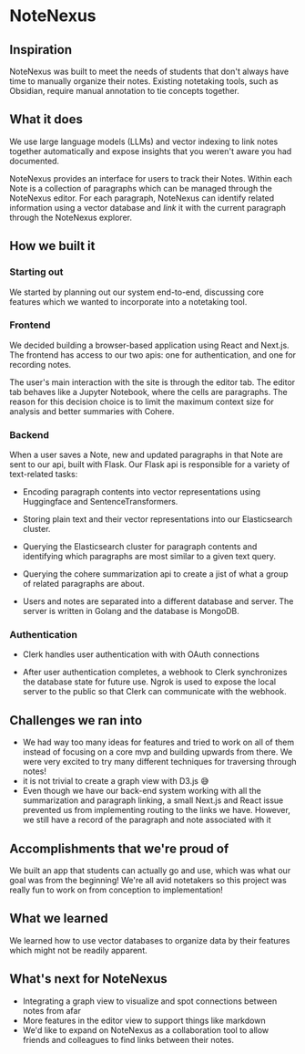 # NoteNexus
## Inspiration
NoteNexus was built to meet the needs of students that don't always have time to manually organize their notes. Existing notetaking tools, such as Obsidian, require manual annotation to tie concepts together.

## What it does
We use large language models (LLMs) and vector indexing to link notes together automatically and expose insights that you weren't aware you had documented. 

NoteNexus provides an interface for users to track their Notes. Within each Note is a collection of paragraphs which can be managed through the NoteNexus editor. For each paragraph, NoteNexus can identify related information using a vector database and _link_ it with the current paragraph through the NoteNexus explorer.

## How we built it
### Starting out
We started by planning out our system end-to-end, discussing core features which we wanted to incorporate into a notetaking tool. 

### Frontend
We decided building a browser-based application using React and Next.js. The frontend has access to our two apis: one for authentication, and one for recording notes.

The user's main interaction with the site is through the editor tab. The editor tab behaves like a Jupyter Notebook, where the cells are paragraphs. The reason for this decision choice is to limit the maximum context size for analysis and better summaries with Cohere.


### Backend
When a user saves a Note, new and updated paragraphs in that Note are sent to our api, built with Flask. Our Flask api is responsible for a variety of text-related tasks:
* Encoding paragraph contents into vector representations using Huggingface and SentenceTransformers.

* Storing plain text and their vector representations into our Elasticsearch cluster.

* Querying the Elasticsearch cluster for paragraph contents and identifying which paragraphs are most similar to a given text query.

* Querying the cohere summarization api to create a jist of what a group of related paragraphs are about.

* Users and notes are separated into a different database and server. The server is written in Golang and the database is MongoDB.

### Authentication
* Clerk handles user authentication with with OAuth connections

* After user authentication completes, a webhook to Clerk synchronizes the database state for future use. Ngrok is used to expose the local server to the public so that Clerk can communicate with the webhook.


## Challenges we ran into
- We had way too many ideas for features and tried to work on all of them instead of focusing on a core mvp and building upwards from there. We were very excited to try many different techniques for traversing through notes!
- it is not trivial to create a graph view with D3.js 😅
- Even though we have our back-end system working with all the summarization and paragraph linking, a small Next.js and React issue prevented us from implementing routing to the links we have. However, we still have a record of the paragraph and note associated with it

## Accomplishments that we're proud of
We built an app that students can actually go and use, which was what our goal was from the beginning! We're all avid notetakers so this project was really fun to work on from conception to implementation!

## What we learned
We learned how to use vector databases to organize data by their features which might not be readily apparent.

## What's next for NoteNexus
* Integrating a graph view to visualize and spot connections between notes from afar
* More features in the editor view to support things like markdown
* We'd like to expand on NoteNexus as a collaboration tool to allow friends and colleagues to find links between their notes.
